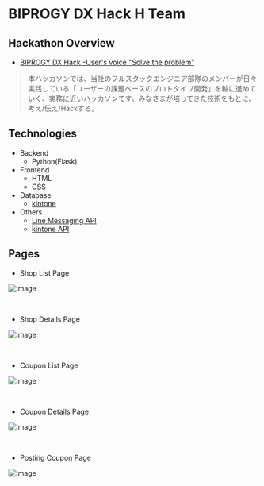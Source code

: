 # BIPROGY DX Hack H Team

## Hackathon Overview
- [BIPROGY DX Hack -User's voice "Solve the problem"](https://pr.biprogy.com/recruit/hackathon/index_hackason.html)
> 本ハッカソンでは、当社のフルスタックエンジニア部隊のメンバーが日々実践している「ユーザーの課題ベースのプロトタイプ開発」を軸に進めていく、実務に近いハッカソンです。みなさまが培ってきた技術をもとに、考え/伝え/Hackする。

## Technologies
- Backend
  - Python(Flask)
- Frontend
  - HTML
  - CSS
- Database
  - [kintone](https://kintone.cybozu.co.jp/)
- Others
  - [Line Messaging API](https://developers.line.biz/ja/services/messaging-api/)
  - [kintone API](https://cybozu.dev/ja/kintone/docs/)

## Pages
- Shop List Page

![image](https://github.com/Konippi/biprogy_hackathon/assets/86059523/8c7a3a93-151e-45d9-9ef9-d4481eaa9ca7)

<br>

- Shop Details Page
  
![image](https://github.com/Konippi/biprogy_hackathon/assets/86059523/af0dc3b0-60d5-4be2-86b9-23c152563942)

<br>

- Coupon List Page

![image](https://github.com/Konippi/biprogy_hackathon/assets/86059523/74f139bc-5d8d-4df7-86bf-e7c551971f1e)

<br>

- Coupon Details Page

![image](https://github.com/Konippi/biprogy_hackathon/assets/86059523/2c7ab384-384f-4ff5-a1d2-37fdf2108c2d)

<br>

- Posting Coupon Page

![image](https://github.com/Konippi/biprogy_hackathon/assets/86059523/666dbefa-7be8-42a0-8044-8f2fc8b0900c)

